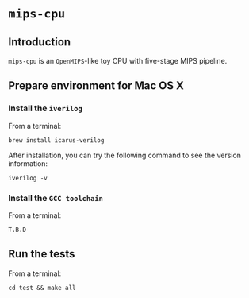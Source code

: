 # `mips-cpu`

## Introduction

`mips-cpu` is an `OpenMIPS`-like toy CPU with five-stage MIPS pipeline.

## Prepare environment for Mac OS X

### Install the `iverilog`
From a terminal:

	brew install icarus-verilog
After installation, you can try the following command to see the version information:

	iverilog -v

### Install the `GCC toolchain`
From a terminal:
	
	T.B.D

## Run the tests
From a terminal:

	cd test && make all


